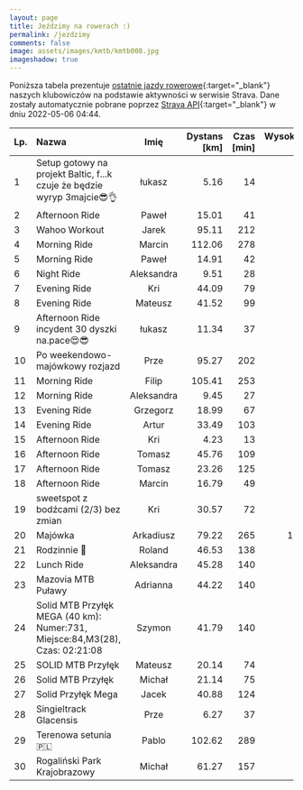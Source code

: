 ```yaml
---
layout: page
title: Jeździmy na rowerach :)
permalink: /jezdzimy
comments: false
image: assets/images/kmtb/kmtb008.jpg
imageshadow: true
---
```


Poniższa tabela prezentuje [ostatnie jazdy rowerowe](https://www.strava.com/clubs/336381){:target="_blank"} naszych klubowiczów na podstawie aktywności w serwisie Strava. Dane zostały automatycznie pobrane poprzez [Strava API](https://developers.strava.com/docs/reference/#api-Clubs-getClubActivitiesById){:target="_blank"} w dniu 2022-05-06 04:44.

Lp. | Nazwa | Imię | Dystans [km] | Czas [min] | Wysokość [m]
:--- | :--- | :---: | ---: | ---: | ---:
1|Setup gotowy na projekt Baltic, f...k czuje że będzie  wyryp 3majcie😎👌|łukasz|5.16|14|27
2|Afternoon Ride|Paweł|15.01|41|46
3|Wahoo Workout|Jarek|95.11|212|149
4|Morning Ride|Marcin|112.06|278|176
5|Morning Ride|Paweł|14.91|42|43
6|Night Ride|Aleksandra|9.51|28|34
7|Evening Ride|Kri|44.09|79|127
8|Evening Ride|Mateusz|41.52|99|98
9|Afternoon Ride incydent 30 dyszki na.pace😍😎|łukasz|11.34|37|62
10|Po weekendowo-majówkowy rozjazd|Prze|95.27|202|382
11|Morning Ride|Filip|105.41|253|321
12|Morning Ride|Aleksandra|9.45|27|29
13|Evening Ride|Grzegorz|18.99|67|115
14|Evening Ride|Artur|33.49|103|194
15|Afternoon Ride|Kri|4.23|13|13
16|Afternoon Ride|Tomasz|45.76|109|238
17|Afternoon Ride|Tomasz|23.26|125|88
18|Afternoon Ride|Marcin|16.79|49|28
19|sweetspot z bodźcami (2/3)  bez zmian|Kri|30.57|72|
20|Majówka|Arkadiusz|79.22|265|1522
21|Rodzinnie 🙂|Roland|46.53|138|268
22|Lunch Ride|Aleksandra|45.28|140|320
23|Mazovia MTB Puławy |Adrianna|44.22|140|684
24|Solid MTB Przyłęk MEGA (40 km): Numer:731, Miejsce:84,M3(28), Czas: 02:21:08|Szymon|41.79|140|698
25|SOLID MTB Przyłęk|Mateusz|20.14|74|275
26|Solid MTB Przyłęk|Michał|21.14|75|346
27|Solid Przyłęk Mega|Jacek|40.88|124|795
28|Singieltrack Glacensis|Prze|6.27|37|109
29|Terenowa setunia 🇵🇱|Pablo|102.62|289|841
30|Rogaliński Park Krajobrazowy |Michał|61.27|157|203
